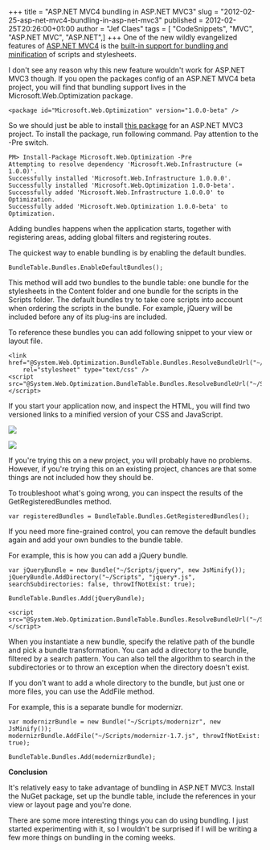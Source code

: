+++
title = "ASP.NET MVC4 bundling in ASP.NET MVC3"
slug = "2012-02-25-asp-net-mvc4-bundling-in-asp-net-mvc3"
published = 2012-02-25T20:26:00+01:00
author = "Jef Claes"
tags = [ "CodeSnippets", "MVC", "ASP.NET MVC", "ASP.NET",]
+++
One of the new wildly evangelized features of [ASP.NET
MVC4](http://www.asp.net/mvc/mvc4) is the [built-in support for bundling
and
minification](http://weblogs.asp.net/scottgu/archive/2011/11/27/new-bundling-and-minification-support-asp-net-4-5-series.aspx)
of scripts and stylesheets.  
  
I don't see any reason why this new feature wouldn't work for ASP.NET
MVC3 though. If you open the packages config of an ASP.NET MVC4 beta
project, you will find that bundling support lives in the
Microsoft.Web.Optimization package.  

    <package id="Microsoft.Web.Optimization" version="1.0.0-beta" />

So we should just be able to install [this
package](http://nuget.org/packages/Microsoft.Web.Optimization/0.1) for
an ASP.NET MVC3 project. To install the package, run following command.
Pay attention to the -Pre switch.  

    PM> Install-Package Microsoft.Web.Optimization -Pre
    Attempting to resolve dependency 'Microsoft.Web.Infrastructure (= 1.0.0)'.
    Successfully installed 'Microsoft.Web.Infrastructure 1.0.0.0'.
    Successfully installed 'Microsoft.Web.Optimization 1.0.0-beta'.
    Successfully added 'Microsoft.Web.Infrastructure 1.0.0.0' to Optimization.
    Successfully added 'Microsoft.Web.Optimization 1.0.0-beta' to Optimization.

Adding bundles happens when the application starts, together with
registering areas, adding global filters and registering routes.  
  
The quickest way to enable bundling is by enabling the default
bundles.  

    BundleTable.Bundles.EnableDefaultBundles();

This method will add two bundles to the bundle table: one bundle for the
stylesheets in the Content folder and one bundle for the scripts in the
Scripts folder. The default bundles try to take core scripts into
account when ordering the scripts in the bundle. For example, jQuery
will be included before any of its plug-ins are included.  
  
To reference these bundles you can add following snippet to your view or
layout file.  

    <link href="@System.Web.Optimization.BundleTable.Bundles.ResolveBundleUrl("~/Content/css")" 
        rel="stylesheet" type="text/css" />
    <script src="@System.Web.Optimization.BundleTable.Bundles.ResolveBundleUrl("~/Scripts/js")">
    </script>    

If you start your application now, and inspect the HTML, you will find
two versioned links to a minified version of your CSS and JavaScript.  
  

[![](../images/thumbnails/2012-02-25-asp-net-mvc4-bundling-in-asp-net-mvc3-minifiedhead.PNG)](../images/2012-02-25-asp-net-mvc4-bundling-in-asp-net-mvc3-minifiedhead.PNG)

[![](../images/thumbnails/2012-02-25-asp-net-mvc4-bundling-in-asp-net-mvc3-minifiedJS.PNG)](../images/2012-02-25-asp-net-mvc4-bundling-in-asp-net-mvc3-minifiedJS.PNG)

  

If you're trying this on a new project, you will probably have no
problems. However, if you're trying this on an existing project, chances
are that some things are not included how they should be.  
  
To troubleshoot what's going wrong, you can inspect the results of the
GetRegisteredBundles method.

    var registeredBundles = BundleTable.Bundles.GetRegisteredBundles();

If you need more fine-grained control, you can remove the default
bundles again and add your own bundles to the bundle table.  
  
For example, this is how you can add a jQuery bundle.  

    var jQueryBundle = new Bundle("~/Scripts/jquery", new JsMinify());
    jQueryBundle.AddDirectory("~/Scripts", "jquery*.js", searchSubdirectories: false, throwIfNotExist: true);

    BundleTable.Bundles.Add(jQueryBundle);

    <script src="@System.Web.Optimization.BundleTable.Bundles.ResolveBundleUrl("~/Scripts/jQuery")">
    </script>  

When you instantiate a new bundle, specify the relative path of the
bundle and pick a bundle transformation. You can add a directory to the
bundle, filtered by a search pattern. You can also tell the algorithm to
search in the subdirectories or to throw an exception when the directory
doesn't exist.  
  
If you don't want to add a whole directory to the bundle, but just one
or more files, you can use the AddFile method.  
  
For example, this is a separate bundle for modernizr.  

    var modernizrBundle = new Bundle("~/Scripts/modernizr", new JsMinify());
    modernizrBundle.AddFile("~/Scripts/modernizr-1.7.js", throwIfNotExist: true);

    BundleTable.Bundles.Add(modernizrBundle);

**Conclusion**  
  
It's relatively easy to take advantage of bundling in ASP.NET MVC3.
Install the NuGet package, set up the bundle table, include the
references in your view or layout page and you're done.  
  
There are some more interesting things you can do using bundling. I just
started experimenting with it, so I wouldn't be surprised if I will be
writing a few more things on bundling in the coming weeks.
